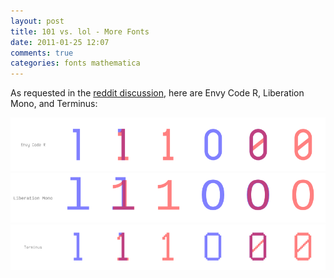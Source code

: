 ```yaml
---
layout: post
title: 101 vs. lol - More Fonts
date: 2011-01-25 12:07
comments: true
categories: fonts mathematica
---
```

As requested in the [reddit discussion](http://www.reddit.com/r/programming/comments/f8nzc/programmatic_programming_font_comparison_101_vs/), here are Envy Code R, Liberation Mono, and Terminus:

![Envy Code R](/images/envy-code-r.png)
![Liberation Mono](/images/liberation-mono.png)
![Terminus](/images/terminus.png)